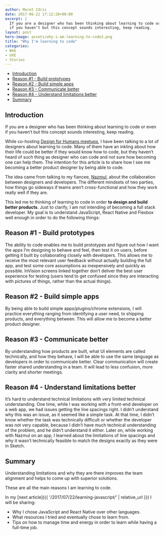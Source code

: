 ```yaml
---
author: Maret Idris
date: 2017-06-22 17:12:28+00:00
excerpt: |
  If you are a designer who has been thinking about learning to code or even
  if you haven’t but this concept sounds interesting, keep reading.
layout: post
hero-image: assets/why-i-am-learning-to-code2.png
title: "Why I'm learning to code"
categories:
- Web
- UXE
- Stories
---
```


<!-- START doctoc generated TOC please keep comment here to allow auto update -->
<!-- DON'T EDIT THIS SECTION, INSTEAD RE-RUN doctoc TO UPDATE -->


- [Introduction](#introduction)
- [Reason #1 - Build prototypes](#reason-1---build-prototypes)
- [Reason #2 - Build simple apps](#reason-2---build-simple-apps)
- [Reason #3 - Communicate better](#reason-3---communicate-better)
- [Reason #4 - Understand limitations better](#reason-4---understand-limitations-better)
- [Summary](#summary)

<!-- END doctoc generated TOC please keep comment here to allow auto update -->

## Introduction

If you are a designer who has been thinking about learning to code or even if you haven’t but this concept sounds
interesting, keep reading.

While co-hosting [Design for Humans meetups](http://bit.ly/2rRvdr7), I have been talking to a lot of designers about
learning to code. Many of them have an inkling about how their life could be better if they would know how to code, but
they haven’t heard of such thing as designer who can code and not sure how becoming one can help them. The intention for
this article is to share how I see me becoming a better product designer by being able to code.

The idea came from talking to my fiancee, [Nazmul](https://developerlife.com/about-me/), about the collaboration between
designers and developers. The different mindsets of two parties, how things go sideways if teams aren’t cross-functional
and how they work really well if they are.

This led me to thinking of learning to code in order **to design and build better products**. Just to clarify, I am not
intending of becoming a full stack developer. My goal is to understand JavaScript, React Native and Flexbox well enough
in order to do the following things:

## Reason #1 - Build prototypes

The ability to code enables me to build prototypes and figure out how I want the apps I’m designing to behave and feel,
then test it on users, before getting it built by collaborating closely with developers. This allows me to receive the
most relevant user feedback without actually building the full app, and test some core assumptions as inexpensively and
quickly as possible. InVision screens linked together don’t deliver the best user experience for testing (users tend to
get confused since they are interacting with pictures of things, rather than the actual things).

## Reason #2 - Build simple apps

By being able to build simple apps/plugins/chrome extensions, I will practice everything ranging from identifying a user
need, to shipping products, and everything between. This will allow me to become a better product designer.

## Reason #3 - Communicate better

By understanding how products are built, what UI elements are called technically, and how they behave, I will be able to
use the same language as developers in order to communicate better. Clear communication will create faster shared
understanding in a team. It will lead to less confusion, more clarity and shorter meetings.

## Reason #4 - Understand limitations better

It’s hard to understand technical limitations with very limited technical understanding. One time, while I was working
with a front-end developer on a web app, we had issues getting the line spacings right. I didn’t understand why this was
an issue, as it seemed like a simple task. At that time, I didn’t know whether the task was technically difficult or
whether the developer was not very capable, because I didn’t have much technical understanding of the problem, and he
didn’t understand it either. Later on, while working with Nazmul on an app, I learned about the limitations of line
spacings and why it wasn’t technically feasible to match the designs exactly as they were in Sketch.

## Summary

Understanding limitations and why they are there improves the team alignment and helps to come up with superior
solutions.

These are all the main reasons I am learning to code.

In my [next article]({{ '/2017/07/22/learning-javascript/' | relative_url }}) I will be sharing:

- Why I chose JavaScript and React Native over other languages.
- What resources I tried and eventually chose to learn from.
- Tips on how to manage time and energy in order to learn while having a full-time job.
